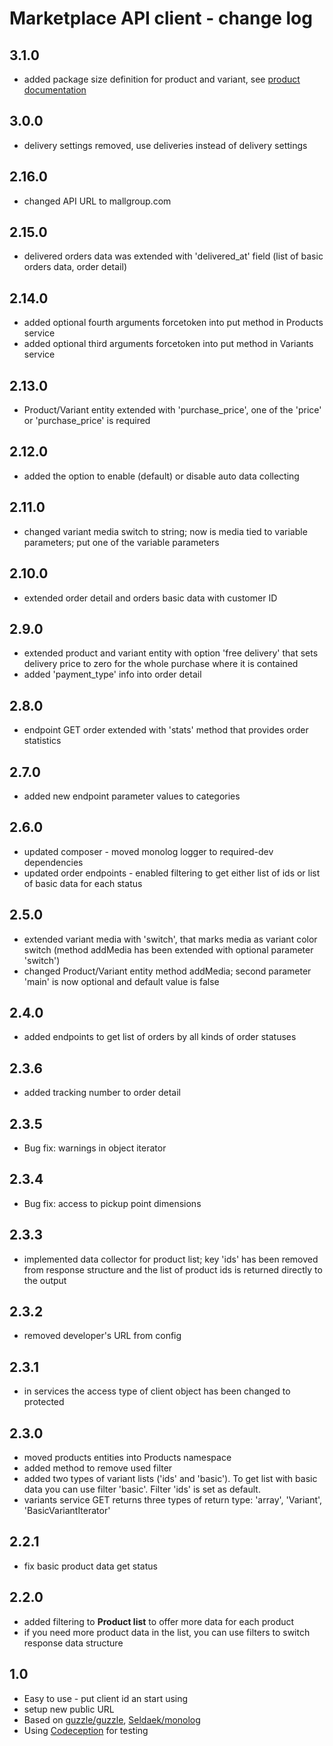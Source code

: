 # Marketplace API client - change log

## 3.1.0
- added package size definition for product and variant, see [product documentation](https://github.com/mallgroup/mpapi-client-php/blob/master/doc/PRODUCTS.md)

## 3.0.0
- delivery settings removed, use deliveries instead of delivery settings

## 2.16.0
- changed API URL to mallgroup.com
 
## 2.15.0
- delivered orders data was extended with 'delivered_at' field (list of basic orders data, order detail)

## 2.14.0
- added optional fourth arguments forcetoken into put method in Products service 
- added optional third arguments forcetoken into put method in Variants service 

## 2.13.0
- Product/Variant entity extended with 'purchase_price', one of the 'price' or 'purchase_price' is required

## 2.12.0
- added the option to enable (default) or disable auto data collecting

## 2.11.0
- changed variant media switch to string; now is media tied to variable parameters; put one of the variable parameters

## 2.10.0
- extended order detail and orders basic data with customer ID

## 2.9.0
- extended product and variant entity with option 'free delivery' that sets delivery price to zero for the whole purchase where it is contained
- added 'payment_type' info into order detail

## 2.8.0
- endpoint GET order extended with 'stats' method that provides order statistics

## 2.7.0
- added new endpoint parameter values to categories

## 2.6.0
- updated composer - moved monolog logger to required-dev dependencies
- updated order endpoints - enabled filtering to get either list of ids or list of basic data for each status

## 2.5.0
- extended variant media with 'switch', that marks media as variant color switch (method addMedia has been extended with optional parameter 'switch')
- changed Product/Variant entity method addMedia; second parameter 'main' is now optional and default value is false

## 2.4.0
- added endpoints to get list of orders by all kinds of order statuses

## 2.3.6
- added tracking number to order detail

## 2.3.5
- Bug fix: warnings in object iterator

## 2.3.4
- Bug fix: access to pickup point dimensions

## 2.3.3
- implemented data collector for product list; key 'ids' has been removed from response structure and the list of product ids is returned directly to the output

## 2.3.2
-  removed developer's URL from config

## 2.3.1
- in services the access type of client object has been changed to protected

## 2.3.0
- moved products entities into Products namespace
- added method to remove used filter
- added two types of variant lists ('ids' and 'basic'). To get list with basic data you can use filter 'basic'. Filter 'ids' is set as default.
- variants service GET returns three types of return type: 'array', 'Variant', 'BasicVariantIterator'

## 2.2.1
- fix basic product data get status

## 2.2.0
- added filtering to **Product list** to offer more data for each product
- if you need more product data in the list, you can use filters to switch response data structure

## 1.0
- Easy to use - put client id an start using
- setup new public URL
- Based on [guzzle/guzzle](https://github.com/guzzle/guzzle), [Seldaek/monolog](https://github.com/Seldaek/monolog)
- Using [Codeception](https://github.com/Codeception/Codeception) for testing
